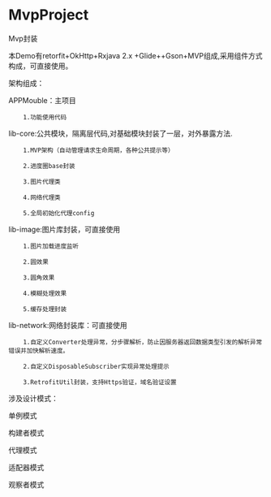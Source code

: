 # MvpProject

Mvp封装

本Demo有retorfit+OkHttp+Rxjava 2.x +Glide++Gson+MVP组成,采用组件方式构成，可直接使用。

架构组成：

APPMouble：主项目

        1.功能使用代码
        
lib-core:公共模块，隔离层代码,对基础模块封装了一层，对外暴露方法.

        1.MVP架构（自动管理请求生命周期，各种公共提示等）
        
        2.进度圈base封装 
        
        3.图片代理类
        
        4.网络代理类
        
        5.全局初始化代理config
        
lib-image:图片库封装，可直接使用

        1.图片加载进度监听
        
        2.圆效果
        
        3.圆角效果
        
        4.模糊处理效果
        
        5.缓存处理封装  
        
lib-network:网络封装库：可直接使用

        1.自定义Converter处理异常，分步骤解析，防止因服务器返回数据类型引发的解析异常错误并加快解析速度。
        
        2.自定义DisposableSubscriber实现异常处理提示
        
        3.RetrofitUtil封装，支持Https验证，域名验证设置

涉及设计模式：

单例模式

构建者模式

代理模式

适配器模式

观察者模式
